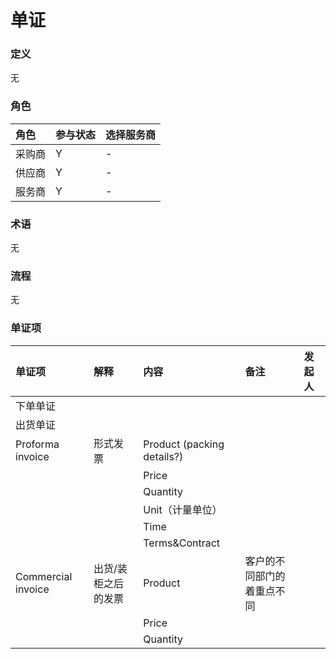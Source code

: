 # 单证

### 定义

无

### 角色

| 角色 | 参与状态 | 选择服务商 |
| :--- | :--- | :--- |
| 采购商 | Y | - |
| 供应商 | Y | - |
| 服务商 | Y | - |

### 术语

无

### 流程

无

### 单证项

| 单证项 | 解释 | 内容 | 备注 | 发起人 |
| :--- | :--- | :--- | :--- | :--- |
| 下单单证 |  |  |  |  |
| 出货单证 |  |  |  |  |
| Proforma invoice | 形式发票 | Product \(packing details?\) |  |  |
|  |  | Price |  |  |
|  |  | Quantity |  |  |
|  |  | Unit（计量单位） |  |  |
|  |  | Time |  |  |
|  |  | Terms&Contract |  |  |
| Commercial invoice | 出货/装柜之后的发票 | Product | 客户的不同部门的着重点不同 |  |
|  |  | Price |  |  |
|  |  | Quantity |  |  |



